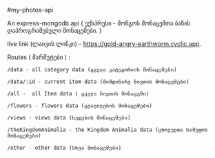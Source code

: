 #my-photos-api

An express-mongodb api ( ექსპრესი - მონგოს მონაცემთა ბაზის დაპროგრამებული მონაცემები. )

live link (ლაივის ლინკი) - https://gold-angry-earthworm.cyclic.app.

Routes ( მარშუტები ) :

    /data - all category data (ყველა კატეგორიის მონაცემები)

    /data/:id - current item data (მიმდინარე ნივთის მონაცემები)

    /all -  all Item data ( ყველა ნივთის მონაცემი)

    /flowers - flowers data (ყვავილების მონაცემები)

    /views - views data (ხედების მონაცემები)

    /theKingdomAnimalia - the Kingdom Animalia data (ცხოველთა სამეფოს მონაცემები)

    /other - other data (სხვა მონაცემები)


